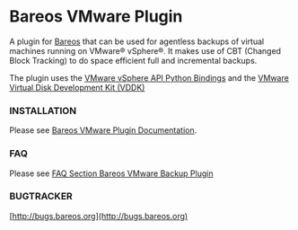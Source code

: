 Bareos VMware Plugin
====================

A plugin for [Bareos](http://www.bareos.org/) that can be used for agentless
backups of virtual machines running on VMware® vSphere®.
It makes use of CBT (Changed Block Tracking) to do space efficient full and
incremental backups.

The plugin uses the [VMware vSphere API Python Bindings](https://github.com/vmware/pyvmomi)
and the [VMware Virtual Disk Development Kit (VDDK)](https://developercenter.vmware.com/web/sdk/55/vddk)

### INSTALLATION

Please see [Bareos VMware Plugin Documentation](https://docs.bareos.org/TasksAndConcepts/Plugins.html#vmware-plugin).

### FAQ

Please see [FAQ Section Bareos VMware Backup Plugin](http://www.bareos.org/en/faq.html)

### BUGTRACKER

[http://bugs.bareos.org](http://bugs.bareos.org)


